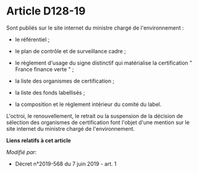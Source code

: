 # Article D128-19

Sont publiés sur le site internet du ministre chargé de l'environnement :

- le référentiel ;

- le plan de contrôle et de surveillance cadre ;

- le règlement d'usage du signe distinctif qui matérialise la certification " France finance verte " ;

- la liste des organismes de certification ;

- la liste des fonds labellisés ;

- la composition et le règlement intérieur du comité du label.

L'octroi, le renouvellement, le retrait ou la suspension de la décision de sélection des organismes de certification font
l'objet d'une mention sur le site internet du ministre chargé de l'environnement.

**Liens relatifs à cet article**

_Modifié par_:

  - Décret n°2019-568 du 7 juin 2019 - art. 1

